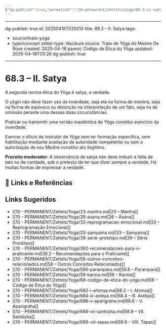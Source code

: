 ```yaml
---
{"dg-publish":true,"permalink":"/10-permanent/zettels/yoga/68-3-ii-satya/","title":"68.3 – II. Satya","tags":["source/trato-yoga","type/concept"],"noteIcon":""}
---
```


---
dg-publish: true
id: 20250418T020213
title: 68.3 – II. Satya
tags:
  - source/trato-yoga
  - type/concept
zettel-type: literature
source: Trato de Yôga do Mestre De Rose
created: 2025-04-18
parent: Código de Ética do Yôga
updated: 2025-04-18T03:26
dg-publish: true
---

# 68.3 – II. Satya

A segunda norma ética do Yôga é satya, a verdade.

O yôgin não deve fazer uso da inverdade, seja ela na forma de mentira, seja na forma de equívoco ou distorção na interpretação de um fato, seja na de omissão perante uma dessas duas circunstâncias.

Praticar ou transmitir uma versão inautêntica de Yôga constitui exercício da inverdade.

Exercer o ofício de instrutor de Yôga sem ter formação específica, sem habilitação mediante avaliação de autoridade competente ou sem a autorização do seu Mestre constitui ato ilegítimo.

**Preceito moderador:** A observância de satya não deve induzir à falta de tato ou de caridade, sob o pretexto de ter que dizer sempre a verdade. Há muitas formas de expressar a verdade.

## 🔗 Links e Referências

## Links Sugeridos

- [[10 - PERMANENT/Zettels/Yoga/23-mantra.md\|23 – Mantra]]
- [[10 - PERMANENT/Zettels/Yoga/26-asana.md\|26 – Ásana]]
- [[10 - PERMANENT/Zettels/Yoga/32-reprogramacao-emocional.md\|32 – Reprogramação Emocional]]
- [[10 - PERMANENT/Zettels/Yoga/33-samyama.md\|33 – Samyama]]
- [[10 - PERMANENT/Zettels/Yoga/39-serie-prototipo.md\|39 – Série Protótipo]]
- [[10 - PERMANENT/Zettels/Yoga/392-recomendacoes-para-o-praticante.md\|39.2 – Recomendações para o Praticante]]
- [[10 - PERMANENT/Zettels/Yoga/58-outros-conceitos-relacionados.md\|58 – Outros Conceitos Relacionados]]
- [[10 - PERMANENT/Zettels/Yoga/586-parampara.md\|58.6 – Parampará]]
- [[10 - PERMANENT/Zettels/Yoga/59-karma.md\|59 – Karma]]
- [[10 - PERMANENT/Zettels/Yoga/68-codigo-de-etica-do-yoga.md\|68 – Código de Ética do Yôga]]
- [[10 - PERMANENT/Zettels/Yoga/682-i-ahimsa.md\|68.2 – I. Ahimsá]]
- [[10 - PERMANENT/Zettels/Yoga/684-iii-asteya.md\|68.4 – III. Astêya]]
- [[10 - PERMANENT/Zettels/Yoga/686-v-aparigraha.md\|68.6 – V. Aparigraha]]
- [[10 - PERMANENT/Zettels/Yoga/688-vii-santosha.md\|68.8 – VII. Santôsha]]
- [[10 - PERMANENT/Zettels/Yoga/689-viii-tapas.md\|68.9 – VIII. Tapas]]